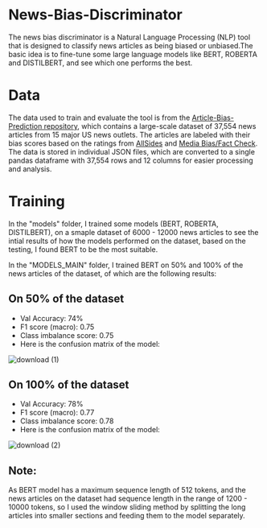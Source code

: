 # News-Bias-Discriminator
The news bias discriminator is a Natural Language Processing (NLP) tool that is designed to classify news articles as being biased or unbiased.The basic idea is to fine-tune some large language models like BERT, ROBERTA and DISTILBERT, and see which one performs the best.

# Data

The data used to train and evaluate the tool is from the [Article-Bias-Prediction repository](https://github.com/ramybaly/Article-Bias-Prediction), which contains a large-scale dataset of 37,554 news articles from 15 major US news outlets. The articles are labeled with their bias scores based on the ratings from [AllSides](https://www.allsides.com/media-bias) and [Media Bias/Fact Check](https://mediabiasfactcheck.com/). The data is stored in individual JSON files, which are converted to a single pandas dataframe with 37,554 rows and 12 columns for easier processing and analysis.

# Training

In the "models" folder, I trained some models (BERT, ROBERTA, DISTILBERT), on a smaple dataset of 6000 - 12000 news articles to see the intial results of how the models performed on the dataset, based on the testing, I found BERT to be the most suitable.

In the "MODELS_MAIN" folder, I trained BERT on 50% and 100% of the news articles of the dataset, of which are the following results:

## On 50% of the dataset
- Val Accuracy: 74%
- F1 score (macro): 0.75
- Class imbalance score: 0.75
- Here is the confusion matrix of the model:

![download (1)](https://user-images.githubusercontent.com/91069648/232327046-c1934e0a-64cf-405f-80f8-cdd7c451687f.png)



## On 100% of the dataset
- Val Accuracy: 78%
- F1 score (macro): 0.77
- Class imbalance score:  0.78
- Here is the confusion matrix of the model:

![download (2)](https://user-images.githubusercontent.com/91069648/232327155-7ba4416b-667d-4476-9b06-652b300e4796.png)


## Note: 
As BERT model has a maximum sequence length of 512 tokens, and the news articles on the dataset had sequence length in the range of 1200 - 10000 tokens, so I used the window sliding method by splitting the long articles into smaller sections and feeding them to the model separately.

